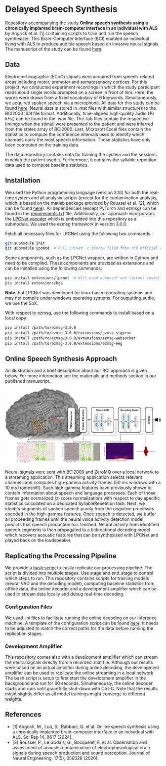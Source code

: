 # Delayed Speech Synthesis

Repository accompanying the study **Online speech synthesis using a chronically implanted brain-computer interface in an individual with ALS** by Angrick et al. [1] containing scripts to train and run the speech synthesizer. 
This Brain-Computer Interface (BCI) enabled an individual living with ALS to produce audible speech based on invasive neural signals. 
The manuscript of the study can be found [here](https://www.nature.com/articles/s41598-024-60277-2).

## Data
Electrocorticographic (ECoG) signals were acquired from speech-related areas including motor, premotor and somatosensory cortices. 
For this project, we conducted experiment recordings in which the study participant reads aloud single words prompted on a screen in front of him. 
Here, the words were drawn from a fixed vocabulary of 6 keywords. Simultaneously, we acquired spoken speech via a microphone. 
All data for this study can be found [here](http://www.osf.io/49rt7/). 
Neural data is stored in .mat files with similar structures to the BCI2000 .dat file format. 
Additionally, time-aligned high-quality audio (16 kHz) can be found in the .wav file. 
The .lab files contain the respective timings when the stimuli were presented to the patient and were inferred from the states array of BCI2000. 
Last, Microsoft Excel files contain the statistics to compute the confidence intervals used to identify which channels carry the most speech information. 
These statistics have only been computed on the training data. 

The data repository contains data for training the system and the sessions in which the patient used it. 
Furthermore, it contains the syllable repetition data used to compute baseline statistics. 

## Installation

We used the Python programming language (version 3.10) for both the real-time system and all analysis scripts (except for the contamination analysis, which is based on the matlab package provided by Roussel et al. [2], which can be found [here](https://zenodo.org/records/3929297)). 
All dependencies (except PyTorch and ezmsg) can be found in the [requirements.txt](requirements.txt) file. 
Additionally, our approach incorporates the [LPCNet vocoder](https://github.com/xiph/LPCNet) which is embedded into this repository as a submodule. We used the ezmsg framework in version 3.0.0.

Fetch all necessary files for LPCNet using the following two commands:
```bash
git submodule init
git submodule update  # Pull LPCNet .c source files from the official repository into extensions/lpcnet/LPCNet
```

Some components, such as the LPCNet wrapper, are written in Cython and need to be compiled. These components are provided as extensions and can be installed using the following commands:

```bash
pip install extensions/lpcnet  # Will need autoconf and libtool installed
pip install extensions/hga
```

**Note** that LPCNet was developed for linux based operating systems and may not compile under windows operating 
systems. For outputting audio, we use the SoX.

With respect to ezmsg, use the following commands to install based on a local copy:
```bash
pip install /path/to/ezmsg-3.0.0
pip install /path/to/ezmsg-3.0.0/extensions/ezmsg-sigproc
pip install /path/to/ezmsg-3.0.0/extensions/ezmsg-websocket
pip install /path/to/ezmsg-3.0.0/extensions/ezmsg-eeg
```

## Online Speech Synthesis Approach

An illustration and a brief description about our BCI approach is given below. For more information see the matierials and methods section in our published manuscript. 

![Pipeline](img/pipeline.png)

Neural signals were sent with BCI2000 and ZeroMQ over a local network to a streaming application. 
This streaming application selects relevant channels and computes high-gamma activity frames (50 ms windows with a 10 ms frameshift). 
Such high-gamma features have previously shown to contain information about speech and language processes.
Each of those frames gets normalized (z-score normalization) with respect to day specific statistics calculated on a dedicated SyllableRepetition task.
Next, we identify segments of spoken speech purely from the cognitive processes encoded in the high-gamma features. 
Once speech is detected, we buffer all proceeding frames until the neural voice activity detection model predicts that speech production has finished.
Neural activity from identified speech segments is then propagated to a bidirectional decoding model which recovers acoustic features that can be synthesized with LPCNet and played back on the loudspeaker.  

## Replicating the Processing Pipeline 
We provide a [bash script](replicate.sh) to easily replicate our processing pipeline. 
The script is divided into multiple stages. 
Use stage and end_stage to control which steps to run. 
This repository contains scripts for training models (neural VAD and the decoding model), computing baseline statistics from offline data, the online decoder and a development amplifier which can be used to stream data locally and debug real-time decoding.

### Configuration Files 

We used .ini files to facilitate running the online decoding on our inference machine. A template of the configuration script can be found [here](config/debug_settings.ini). It needs to be adjusted to match the correct paths for the data before running the replication stages.  

### Development Amplifier 

This repository comes also with a development amplifier which can stream the neural signals directly from a recorded .mat file. Although our results were based on an actual amplifier during online decoding, the development amplifier can be used to replicate the online streaming in a local network. The bash script is setup to first start the development amplifier in the background and run for 60 seconds. Simultaneously, the online decoder starts and runs until gracefully shut-down with Ctrl-C. Note that the results might slightly differ as all model trainings might converge to different weights.

## References
- [1] Angrick, M., Luo, S., Rabbani, Q. et al. Online speech synthesis using a chronically implanted brain–computer interface in an individual with ALS. Sci Rep 14, 9617 (2024).
- [2] Roussel, P., Le Godais, G., Bocquelet, F. et al. Observation and assessment of acoustic contamination of electrophysiological brain signals during speech production and sound perception. Journal of Neural Engineering, 17(5), 056028 (2020).